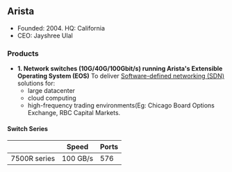 ## Arista
- Founded: 2004. HQ: California
- CEO: Jayshree Ulal

### Products
- **1. Network switches (10G/40G/100Gbit/s) running Arista's Extensible Operating System (EOS)** To deliver [Software-defined networking (SDN)](https://sites.google.com/site/amitinterviewpreparation/networking) solutions for: 
  - large datacenter
  - cloud computing
  - high-frequency trading environments(Eg: Chicago Board Options Exchange, RBC Capital Markets.

#### Switch Series

||Speed|Ports
|---|---|---|
|7500R series|100 GB/s|576|

